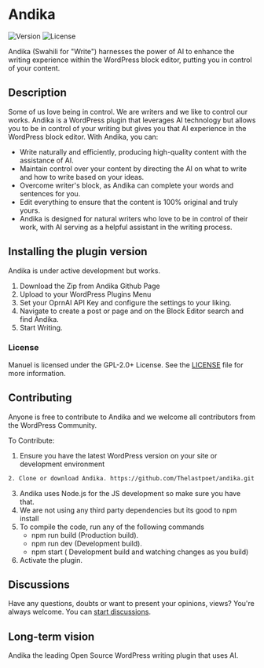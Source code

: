 # Andika

![Version](https://img.shields.io/badge/version-1.0.0-blue)
![License](https://img.shields.io/badge/license-GPL--2.0%2B-green)

Andika (Swahili for "Write") harnesses the power of AI to enhance the writing experience within the WordPress block editor, putting you in control of your content.

## Description

Some of us love being in control. We are writers and we like to control our works. Andika is a WordPress plugin that leverages AI technology but allows you to be in control of your writing but gives you that AI experience in the WordPress block editor. With Andika, you can:

- Write naturally and efficiently, producing high-quality content with the assistance of AI.
- Maintain control over your content by directing the AI on what to write and how to write based on your ideas.
- Overcome writer's block, as Andika can complete your words and sentences for you.
- Edit everything to ensure that the content is 100% original and truly yours.
- Andika is designed for natural writers who love to be in control of their work, with AI serving as a helpful assistant in the writing process.

## Installing the plugin version

Andika is under active development but works.

1. Download the Zip from Andika Github Page
2. Upload to your WordPress Plugins Menu
3. Set your OprnAI API Key and configure the settings to your liking.
4. Navigate to create a post or page and on the Block Editor search and find Andika.
5. Start Writing.

### License

Manuel is licensed under the GPL-2.0+ License. See the [LICENSE](http://www.gnu.org/licenses/gpl-2.0.txt) file for more information.

## Contributing

Anyone is free to contribute to Andika and we welcome all contributors from the WordPress Community.

To Contribute:

1. Ensure you have the latest WordPress version on your site or development environment
```sh
2. Clone or download Andika. https://github.com/Thelastpoet/andika.git
```
3. Andika uses Node.js for the JS development so make sure you have that.
4. We are not using any third party dependencies but its good to npm install
5. To compile the code, run any of the following commands
    - npm run build (Production build).
    - npm run dev (Development build).
    - npm start ( Development build and watching changes as you build)
6. Activate the plugin.

## Discussions

Have any questions, doubts or want to present your opinions, views? You're always welcome. You can [start discussions](https://github.com/Thelastpoet/andika/discussions).

## Long-term vision
Andika the leading Open Source WordPress writing plugin that uses AI.
